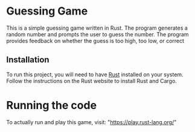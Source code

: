 # Guessing Game

This is a simple guessing game written in Rust. The program generates a random number and prompts the user to guess the number. The program provides feedback on whether the guess is too high, too low, or correct

## Installation

To run this project, you will need to have [Rust](https://www.rust-lang.org/tools/install) installed on your system. Follow the instructions on the Rust website to install Rust and Cargo.

# Running the code

To actually run and play this game, visit: "https://play.rust-lang.org/"
